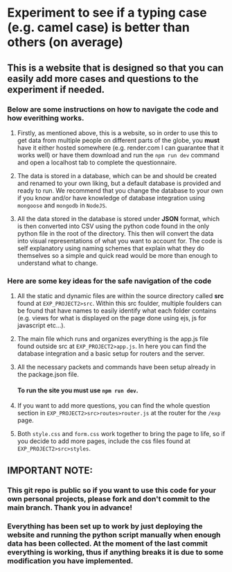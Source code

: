 # Experiment to see if a typing case (e.g. camel case) is better than others (on average)

## This is a website that is designed so that you can easily add more cases and questions to the experiment if needed.

### Below are some instructions on how to navigate the code and how everithing works.

1. Firstly, as mentioned above, this is a website, so in order to use this to get data from multiple people on different parts of the globe, you <strong>must</strong> have it
either hosted somewhere (e.g. render.com I can guarantee that it works well) or have them download and run the `npm run dev` command and open a localhost tab to complete the questionnaire.

2. The data is stored in a database, which can be and should be created and renamed to your own liking, but a default database is provided and ready to run. We recommend that
you change the database to your own if you know and/or have knowledge of database integration using `mongoose` and `mongodb` in `NodeJS`.

3. All the data stored in the database is stored under <strong>JSON</strong> format, which is then converted into CSV using the python code found in the only python file in the root of the directory. This then will convert the data into visual representations of what you want to account for. The code is self explanatory using naming schemes that explain what they do themselves so a simple and quick read would be more than enough to understand what to change. 


### Here are some key ideas for the safe navigation of the code

1. All the static and dynamic files are within the source directory called <strong>src</strong> found at `EXP_PROJECT2>src`. Within this src foulder, multiple foulders can be found that have names to easily identify what each folder contains (e.g. views for what is displayed on the page done using ejs, js for javascript etc...).

2. The main file which runs and organizes everything is the app.js file found outside src at `EXP_PROJECT2>app.js`. In here you can find the database integration and a basic setup for routers and the server.

3. All the necessary packets and commands have been setup already in the package.json file. <h4> To run the site you must use `npm run dev`. </h4>

4. If you want to add more questions, you can find the whole question section in `EXP_PROJECT2>src>routes>router.js` at the router for the `/exp` page. 

5. Both `style.css` and `form.css` work together to bring the page to life, so if you decide to add more pages, include the css files found at `EXP_PROJECT2>src>styles`.


## IMPORTANT NOTE:

<h3> This git repo is public so if you want to use this code for your own personal projects, please fork and don't commit to the main branch. Thank you in advance! </h3>

<h3> Everything has been set up to work by just deploying the website and running the python script manually when enough data has been collected. At the moment of the last commit everything is working, thus if anything breaks it is due to some modification you have implemented.</h3>